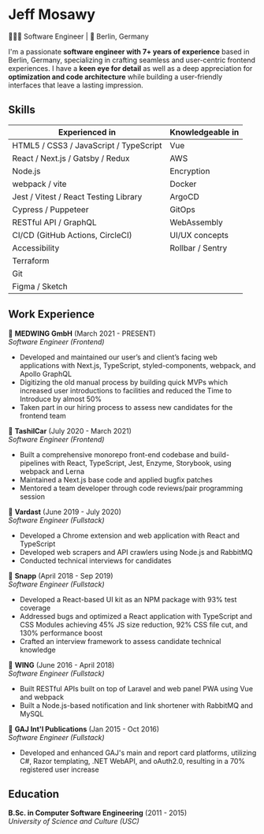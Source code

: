 # Jeff Mosawy

🧑🏻‍💻 Software Engineer | 🏡 Berlin, Germany

I'm a passionate **software engineer with 7+ years of experience** based in Berlin, Germany, specializing in crafting seamless and user-centric frontend experiences. I have a **keen eye for detail** as well as a deep appreciation for **optimization and code architecture** while building a user-friendly interfaces that leave a lasting impression.

## Skills

| Experienced in                         | Knowledgeable in |
|----------------------------------------|------------------|
| HTML5 / CSS3 / JavaScript / TypeScript | Vue              |
| React / Next.js / Gatsby / Redux       | AWS              |
| Node.js                                | Encryption       |
| webpack / vite                         | Docker           |
| Jest / Vitest / React Testing Library  | ArgoCD           |
| Cypress / Puppeteer                    | GitOps           |
| RESTful API / GraphQL                  | WebAssembly      |
| CI/CD (GitHub Actions, CircleCI)       | UI/UX concepts   |
| Accessibility                          | Rollbar / Sentry |
| Terraform                              |                  |
| Git                                    |                  |
| Figma / Sketch                         |                  |

## Work Experience

:white_square_button: **MEDWING GmbH** (March 2021 - PRESENT)  
_Software Engineer (Frontend)_

- Developed and maintained our user’s and client’s facing web applications with Next.js, TypeScript, styled-components, webpack, and Apollo GraphQL
- Digitizing the old manual process by building quick MVPs which increased user introductions to facilities and reduced the Time to Introduce by almost 50%
- Taken part in our hiring process to assess new candidates for the frontend team

:white_square_button: **TashilCar** (July 2020 - March 2021)  
_Software Engineer (Frontend)_

- Built a comprehensive monorepo front-end codebase and build-pipelines with React, TypeScript, Jest, Enzyme, Storybook, using webpack and Lerna
- Maintained a Next.js base code and applied bugfix patches
- Mentored a team developer through code reviews/pair programming session

:white_square_button: **Vardast** (June 2019 - July 2020)  
_Software Engineer (Fullstack)_

- Developed a Chrome extension and web application with React and TypeScript
- Developed web scrapers and API crawlers using Node.js and RabbitMQ
- Conducted technical interviews for candidates

:white_square_button: **Snapp** (April 2018 - Sep 2019)  
_Software Engineer (Fullstack)_

- Developed a React-based UI kit as an NPM package with 93% test coverage
- Addressed bugs and optimized a React application with TypeScript and CSS Modules achieving 45% JS size reduction, 92% CSS file cut, and 130% performance boost
- Crafted an interview framework to assess candidate technical knowledge

:white_square_button: **WING** (June 2016 - April 2018)  
_Software Engineer (Fullstack)_

- Built RESTful APIs built on top of Laravel and web panel PWA using Vue and webpack
- Built a Node.js-based notification and link shortener with RabbitMQ and MySQL

:white_square_button: **GAJ Int'l Publications** (Jan 2015 - Oct 2016)  
_Software Engineer (Fullstack)_

- Developed and enhanced GAJ's main and report card platforms, utilizing C#, Razor templating, .NET WebAPI, and oAuth2.0, resulting in a 70% registered user increase

## Education

**B.Sc. in Computer Software Engineering** (2011 - 2015)  
_University of Science and Culture (USC)_